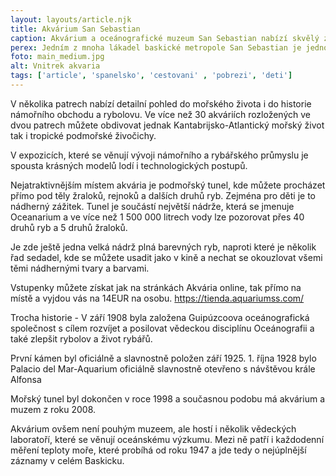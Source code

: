 ```yaml
---
layout: layouts/article.njk
title: Akvárium San Sebastian
caption: Akvárium a oceánografické muzeum San Sebastian nabízí skvělý zážitek pro děti i dospělé.
perex: Jedním z mnoha lákadel baskické metropole San Sebastian je jednoznačně místní akvárium známé jako "Donostia-San Sebastian Aquarium”. Nachází se v blízkosti přístavu a historické čtvrti Parte Vieja a pro nás to byl jedoznačně nejlepší zážitek v tomto městě. 
foto: main_medium.jpg
alt: Vnitrek akvaria
tags: ['article', 'spanelsko', 'cestovani' , 'pobrezi', 'deti']
---
```


V několika patrech nabízí detailní pohled do mořského života i do historie námořního obchodu a rybolovu. Ve více než 30 akváriích rozložených ve dvou patrech můžete obdivovat jednak Kantabrijsko-Atlantický mořský život tak i tropické podmořské živočichy. 

V expozicích, které se věnují vývoji námořního a rybářského průmyslu je spousta krásných modelů lodí i technologických postupů. 

Nejatraktivnějším místem akvária je podmořský tunel, kde můžete procházet přímo pod těly žraloků, rejnoků a dalších druhů ryb. Zejména pro děti je to nádherný zážitek. Tunel je součástí největší nádrže, která se jmenuje Oceanarium a ve více než 1 500 000 litrech vody lze pozorovat přes 40 druhů ryb a 5 druhů žraloků.

Je zde ještě jedna velká nádrž plná barevných ryb, naproti které je několik řad sedadel, kde se můžete usadit jako v kině a nechat se okouzlovat všemi těmi nádhernými tvary a barvami.

Vstupenky můžete získat jak na stránkách Akvária online, tak přímo na místě a vyjdou vás na  14EUR na osobu. 
<a href="https://tienda.aquariumss.com/">https://tienda.aquariumss.com/</a>

Trocha historie - V září 1908 byla založena Guipúzcoova oceánografická společnost s cílem rozvíjet a posilovat vědeckou disciplínu Oceánografii a také zlepšit rybolov a život rybářů. 

První kámen  byl oficiálně a slavnostně položen  září 1925.  1. října 1928 bylo Palacio del Mar-Aquarium oficiálně slavnostně otevřeno s návštěvou krále Alfonsa

Mořský tunel byl dokončen v roce 1998 a současnou podobu má akvárium a muzem z roku 2008.

Akvárium ovšem není pouhým muzeem, ale hostí i několik vědeckých laboratoří, které se věnují oceánskému výzkumu. Mezi ně patří i každodenní měření teploty moře, které probíhá od roku 1947 a jde tedy o nejúplnější záznamy v celém Baskicku.
